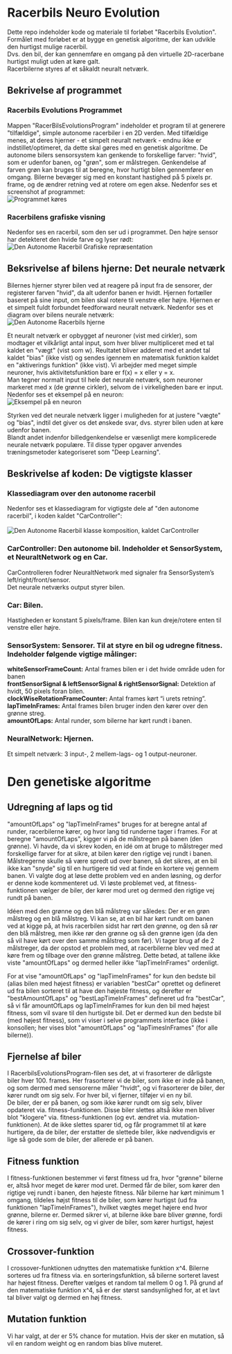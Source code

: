 # Racerbils Neuro Evolution
Dette repo indeholder kode og materiale til forløbet "Racerbils Evolution". </br>
Formålet med forløbet er at bygge en genetisk algoritme, der kan udvikle den hurtigst mulige racerbil. </br> 
Dvs. den bil, der kan gennemføre en omgang på den virtuelle 2D-racerbane hurtigst muligt uden at køre galt.</br>
Racerbilerne styres af et såkaldt neuralt netværk.

## Bekrivelse af programmet 
### Racerbils Evolutions Programmet
Mappen "RacerBilsEvolutionsProgram" indeholder et program til at generere "tilfældige", simple autonome racerbiler i en 2D verden. 
Med tilfældige menes, at deres hjerner - et simpelt neuralt netværk - endnu ikke er indstillet/optimeret, da dette skal gøres med en genetisk algoritme. 
De autonome bilers sensorsystem kan genkende to forskellige farver: "hvid", som er udenfor banen, og "grøn", som er målstregen.
Genkendelse af farven grøn kan bruges til at beregne, hvor hurtigt bilen gennemfører en omgang. 
Bilerne bevæger sig med en konstant hastighed på 5 pixels pr. frame, og de ændrer retning ved at rotere om egen akse. Nedenfor ses et screenshot af programmet:</br>
![Programmet køres](billeder/WorldOfRacerbiler.png)

### Racerbilens grafiske visning
Nedenfor ses en racerbil, som den ser ud i programmet. Den højre sensor har detekteret den hvide farve og lyser rødt:
![Den Autonome Racerbil Grafiske repræsentation](billeder/CarAndSensors.png)

## Beksrivelse af bilens hjerne: Det neurale netværk
Bilernes hjerner styrer bilen ved at reagere på input fra de sensorer, der registerer farven "hvid", da alt udenfor banen er hvidt.
Hjernen fortæller baseret på sine input, om bilen skal rotere til venstre eller højre.
Hjernen er et simpelt fuldt forbundet feedforward neuralt netværk. Nedenfor ses et diagram over bilens neurale netværk:</br>
![Den Autonome Racerbils hjerne](billeder/NN1.png)

Et neuralt netværk er opbygget af neuroner (vist med cirkler), som modtager et vilkårligt antal input, som hver bliver multipliceret med et tal kaldet en "vægt" (vist som w). Reultatet bliver adderet med et andet tal kaldet "bias" (ikke vist) og sendes igennem en matematisk funktion kaldet en "aktiverings funktion" (ikke vist). Vi arbejder med meget simple neuroner, hvis aktivitetsfunktion bare er f(x) = x eller y = x.</br>
Man tegner normalt input til hele det neurale netværk, som neuroner markeret med x (de grønne cirkler), selvom de i virkeligheden bare er input.</br>
Nedenfor ses et eksempel på en neuron:</br>
![Eksempel på en neuron](billeder/NeuronExample.png)

Styrken ved det neurale netværk ligger i muligheden for at justere "vægte" og "bias", indtil det giver os det ønskede svar, dvs. styrer bilen uden at køre udenfor banen.</br>
Blandt andet indenfor billedgenkendelse er væsenligt mere komplicerede neurale netværk populære. Til disse typer opgaver anvendes træningsmetoder kategoriseret som "Deep Learning". 

## Beskrivelse af koden: De vigtigste klasser
### Klassediagram over den autonome racerbil
Nedenfor ses et klassediagram for vigtigste dele af "den autonome racerbil", i koden kaldet "CarController":</br></br>
![Den Autonome Racerbil klasse komposition, kaldet CarController](billeder/CarControllerDiagram.png)
### CarController: Den autonome bil. Indeholder et SensorSystem, et NeuraltNetwork og en Car.
CarControlleren fodrer NeuraltNetwork  med signaler fra SensorSystem’s left/right/front/sensor. </br>
Det neurale netværks output styrer bilen.</br>
### Car: Bilen. 
Hastigheden er konstant 5 pixels/frame. Bilen kan kun dreje/rotere enten til venstre eller højre. </br>
### SensorSystem: Sensorer. Til at styre en bil og udregne fitness. Indeholder følgende vigtige målinger:
**whiteSensorFrameCount:**  Antal frames bilen er i det hvide område uden for banen</br>
**frontSensorSignal & leftSensorSignal & rightSensorSignal:** Detektion af hvidt, 50 pixels foran bilen.</br>
**clockWiseRotationFrameCounter:** Antal frames kørt  “i urets retning”.</br>
**lapTimeInFrames:** Antal frames bilen bruger inden den kører over den grønne streg.</br>
**amountOfLaps:** Antal runder, som bilerne har kørt rundt i banen.</br>

### NeuralNetwork: Hjernen. 
Et simpelt netværk: 3 input-, 2 mellem-lags- og 1 output-neuroner.</br>

# Den genetiske algoritme
## Udregning af laps og tid
"amountOfLaps" og "lapTimeInFrames" bruges for at beregne antal af runder, racerbilerne kører, og hvor lang tid runderne tager i frames. For at beregne "amountOfLaps", kigger vi på de målstregen på banen (den grønne). Vi havde, da vi skrev koden, en idé om at bruge to målstreger med forskellige farver for at sikre, at bilen kører den rigtige vej rundt i banen. Målstregerne skulle så være spredt ud over banen, så det sikres, at en bil ikke kan "snyde" sig til en hurtigere tid ved at finde en kortere vej gennem banen. Vi valgte dog at løse dette problem ved en anden løsning, og derfor er denne kode kommenteret ud. Vi løste problemet ved, at fitness-funktionen vælger de biler, der kører mod uret og dermed den rigtige vej rundt på banen.</br>

Idéen med den grønne og den blå målstreg var således: Der er en grøn målstreg og en blå målstreg. Vi kan se, at en bil har kørt rundt om banen ved at kigge på, at hvis racerbilen sidst har rørt den grønne, og den så rør den blå målstreg, men ikke rør den grønne og så den grønne igen (da den så vil have kørt over den samme målstreg som før). Vi tager brug af de 2 målstreger, da der opstod et problem med, at racerbilerne blev ved med at køre frem og tilbage over den grønne målstreg. Dette betød, at tallene ikke viste "amountOfLaps" og dermed heller ikke "lapTimeInFrames" ordenligt.</br>

For at vise "amountOfLaps" og "lapTimeInFrames" for kun den bedste bil (alias bilen med højest fitness) er variablen "bestCar" oprettet og defineret ud fra bilen sorteret til at have den højeste fitness, og derefter er "bestAmountOfLaps" og "bestLapTimeInFrames" defineret ud fra "bestCar", så vi får amountOfLaps og lapTimeInFrames for kun den bil med højest fitness, som vil svare til den hurtigste bil. Det er dermed kun den bedste bil (med højest fitness), som vi viser i selve programmets interface (ikke i konsollen; her vises blot "amountOfLaps" og "lapTimesInFrames" (for alle bilerne)). 

## Fjernelse af biler
I RacerbilsEvolutionsProgram-filen ses det, at vi frasorterer de dårligste biler hver 100. frames. Her frasorterer vi de biler, som ikke er inde på banen, og som dermed med sensorerne måler "hvidt", og vi frasorterer de biler, der kører rundt om sig selv. For hver bil, vi fjerner, tilføjer vi en ny bil.</br> 
De biler, der er på banen, og som ikke kører rundt om sig selv, bliver opdateret via. fitness-funktionen. Disse biler slettes altså ikke men bliver blot "klogere" via. fitness-funktionen (og evt. ændret via. mutation-funktionen). At de ikke slettes sparer tid, og får programmet til at køre hurtigere, da de biler, der erstatter de slettede biler, ikke nødvendigvis er lige så gode som de biler, der allerede er på banen.

## Fitness funktion
I fitness-funktionen bestemmer vi først fitness ud fra, hvor "grønne" bilerne er, altså hvor meget de kører mod uret. Dermed får de biler, som kører den rigtige vej rundt i banen, den højeste fitness. Når bilerne har kørt minimum 1 omgang, tildeles højst fitness til de biler, som kører hurtigst (ud fra funktionen "lapTimeInFrames"), hvilket vægtes meget højere end hvor grønne, bilerne er. Dermed sikrer vi, at bilerne ikke bare bliver grønne, fordi de kører i ring om sig selv, og vi giver de biler, som kører hurtigst, højest fitness. 

## Crossover-funktion
I crossover-funktionen udnyttes den matematiske funktion x^4. Bilerne sorteres ud fra fitness via. en sorteringsfunktion, så bilerne sorteret lavest har højest fitness. Derefter vælges et random tal mellem 0 og 1. På grund af den matematiske funktion x^4, så er der størst sandsynlighed for, at et lavt tal bliver valgt og dermed en høj fitness.

## Mutation funktion
Vi har valgt, at der er 5% chance for mutation. Hvis der sker en mutation, så vil en random weight og en random bias blive muteret.
